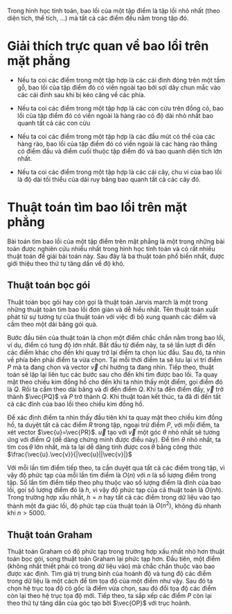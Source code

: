 Trong hình học tính toán, bao lồi của một tập điểm là tập lồi nhỏ nhất (theo diện tích, thể tích, ...) mà tất cả các điểm đều nằm trong tập đó.

# Giải thích trực quan về bao lồi trên mặt phẳng

- Nếu ta coi các điểm trong một tập hợp là các cái đinh đóng trên một tấm gỗ, bao lồi của tập điểm đó có viền ngoài tạo bởi sợi dây chun mắc vào các cái đinh sau khi bị kéo căng về các phía.

- Nếu ta coi các điểm trong một tập hợp là các con cừu trên đồng cỏ, bao lồi của tập điểm đó có viền ngoài là hàng rào có độ dài nhỏ nhất bao quanh tất cả các con cừu

- Nếu ta coi các điểm trong một tập hợp là các đầu mút có thể của các hàng rào, bao lồi của tập điểm đó có viền ngoài là các hàng rào thẳng có điểm đầu và điểm cuối thuộc tập điểm đó và bao quanh diện tích lớn nhất.

- Nếu ta coi các điểm trong một tập hợp là các cái cây, chu vi của bao lồi là độ dài tối thiểu của dải ruy băng bao quanh tất cả các cây đó.

# Thuật toán tìm bao lồi trên mặt phẳng

Bài toán tìm bao lồi của một tập điểm trên mặt phẳng là một trong những bài toán được nghiên cứu nhiều nhất trong hình học tính toán và có rất nhiều thuật toán để giải bài toán này. Sau đây là ba thuật toán phổ biến nhất, được giới thiệu theo thứ tự tăng dần về độ khó.

## Thuật toán bọc gói

Thuật toán bọc gói hay còn gọi là thuật toán Jarvis march là một trong những thuật toán tìm bao lồi đơn giản và dễ hiểu nhất. Tên thuật toán xuất phát từ sự tương tự của thuật toán với việc đi bộ xung quanh các điểm và cầm theo một dải băng gói quà.

Bước đầu tiên của thuật toán là chọn một điểm chắc chắn nằm trong bao lồi, ví dụ, điểm có tung độ lớn nhất. Bắt đầu từ điểm này, ta sẽ lần lượt đi đến các điểm khác cho đến khi quay trở lại điểm ta chọn lúc đầu. Sau đó, ta nhìn về phía bên phải điểm ta vừa chọn. Tại mỗi thời điểm ta sẽ lưu lại vi trí điểm $P$ mà ta đang chọn và vector $\vec{v}$ chỉ hướng ta đang nhìn. Tiếp theo, thuật toán sẽ lặp lại liên tục các bước sau cho đến khi tìm được bao lồi. Ta quay mặt theo chiều kim đồng hồ cho đến khi ta nhìn thấy một điểm, gọi điểm đó là $Q$. Rồi ta cầm theo dải băng và đi đến điểm $Q$. Khi ta đến điểm đấy, $\vec{v}$ trở thành $\vec{PQ}$ và $P$ trở thành $Q$. Khi thuật toán kết thúc, ta đã đi đến tất cả các đỉnh của bao lồi theo chiều kim đồng hồ.

Để xác định điểm ta nhìn thấy đầu tiên khi ta quay mặt theo chiều kim đồng hồ, ta duyệt tất cả các điểm $R$ trong tập, ngoại trừ điểm $P$, với mỗi điểm, ta xét vector $\vec{u}=\vec{PR}$. $\vec{u}$ tạo với $\vec{v}$ một góc $\theta$ nhỏ nhất sẽ tương ứng với điểm $Q$ (dễ dàng chứng minh được điều này). Để tìm $\theta$ nhỏ nhất, ta tìm $\cos{ \theta }$ lớn nhất, mà ta lại dễ dàng tính được $\cos{ \theta }$ bằng công thức $\frac{\vec{u}.\vec{v}}{|\vec{u}||\vec{v}|}$

Với mỗi lần tìm điểm tiếp theo, ta cần duyệt qua tất cả các điểm trong tập, vì vậy độ phức tạp của mỗi lần tìm điểm là $O(n)$ với $n$ là số lượng điểm trong tập. Số lần tìm điểm tiếp theo phụ thuộc vào số lượng điểm là đỉnh của bao lồi, gọi số lượng điểm đó là $h$, vì vậy độ phức tạp của cả thuật toán là $O(nh)$. Trong trường hợp xấu nhất, $h=n$ hay tất cả các điểm trong dữ liệu vào tạo thành một đa giác lồi, độ phức tạp của thuật toán là $O(n^2)$, không đủ nhanh khi $n > 5000$.

## Thuật toán Graham
Thuật toán Graham có độ phức tạp trong trường hợp xấu nhất nhỏ hơn thuật toán bọc gói, song thuật toán Graham lại phức tạp hơn. Đầu tiên, một điểm (không nhất thiết phải có trong dữ liệu vào) mà chắc chắn thuộc vào bao được xác định. Tìm giá trị trung bình của hoành độ và tung độ các điểm trong dữ liệu là một cách để tìm tọa độ của một điểm như vậy. Sau đó ta chọn hệ trục tọa độ có gốc là điểm vừa chọn, sau đó đổi tọa độ các điểm còn lại theo hệ trục tọa độ mới. Tiếp theo, ta sắp xếp các điểm $P$ còn lại theo thứ tự tăng dần của góc tạo bởi $\vec{OP}$ với trục hoành. 